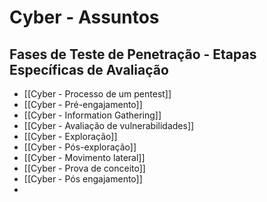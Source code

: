 # Cyber - Assuntos

## Fases de Teste de Penetração - Etapas Específicas de Avaliação

- [[Cyber - Processo de um pentest]]
- [[Cyber - Pré-engajamento]]
- [[Cyber - Information Gathering]]
- [[Cyber - Avaliação de vulnerabilidades]]
- [[Cyber - Exploração]]
- [[Cyber - Pós-exploração]]
- [[Cyber - Movimento lateral]]
- [[Cyber - Prova de conceito]]
- [[Cyber - Pós engajamento]]
- 